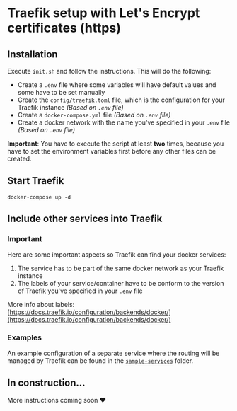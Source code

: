 # Traefik setup with Let's Encrypt certificates (https)

## Installation
Execute `init.sh` and follow the instructions. This will do the following:

* Create a `.env` file where some variables will have default values and some have to be set manually
* Create the `config/traefik.toml` file, which is the configuration for your Traefik instance *(Based on `.env` file)*
* Create a `docker-compose.yml` file *(Based on `.env` file)*
* Create a docker network with the name you've specified in your `.env` file *(Based on `.env` file)*

**Important**: You have to execute the script at least **two** times, because you have to set the environment variables first before any other files can be created.

## Start Traefik

`docker-compose up -d`

## Include other services into Traefik

### Important

Here are some important aspects so Traefik can find your docker services:

1. The service has to be part of the same docker network as your Traefik instance
2. The labels of your service/container have to be conform to the version of Traefik you've specified in your `.env` file

More info about labels: [https://docs.traefik.io/configuration/backends/docker/](https://docs.traefik.io/configuration/backends/docker/)

### Examples

An example configuration of a separate service where the routing will be managed by Traefik can be found in the [`sample-services`](https://github.com/blue995/server-traefik/tree/master/sample-services) folder.

## In construction...

More instructions coming soon :heart:
